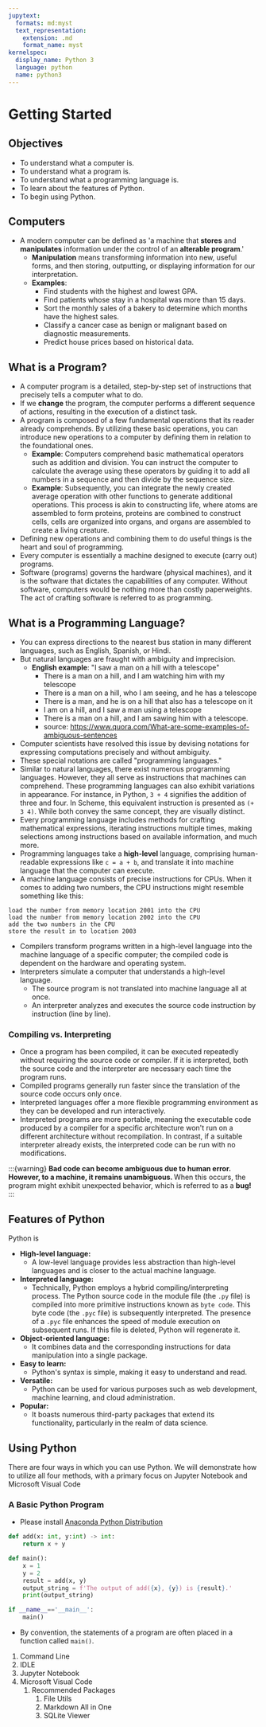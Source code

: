 ```yaml
---
jupytext:
  formats: md:myst
  text_representation:
    extension: .md
    format_name: myst
kernelspec:
  display_name: Python 3
  language: python
  name: python3
---
```


# Getting Started

## Objectives

- To understand what a computer is.
- To understand what a program is.
- To understand what a programming language is.
- To learn about the features of Python.
- To begin using Python.

## Computers

- A modern computer can be defined as 'a machine that **stores** and **manipulates** information under the control of an **alterable program**.'
  - **Manipulation** means transforming information into new, useful forms, and then storing, outputting, or displaying information for our interpretation.
  - **Examples**:
    - Find students with the highest and lowest GPA.
    - Find patients whose stay in a hospital was more than 15 days.
    - Sort the monthly sales of a bakery to determine which months have the highest sales.
    - Classify a cancer case as benign or malignant based on diagnostic measurements.
    - Predict house prices based on historical data.

## What is a Program?

- A computer program is a detailed, step-by-step set of instructions that precisely tells a computer what to do.
- If we **change** the program, the computer performs a different sequence of actions, resulting in the execution of a distinct task.
- A program is composed of a few fundamental operations that its reader already comprehends. By utilizing these basic operations, you can introduce new operations to a computer by defining them in relation to the foundational ones.
  - **Example**: Computers comprehend basic mathematical operators such as addition and division. You can instruct the computer to calculate the average using these operators by guiding it to add all numbers in a sequence and then divide by the sequence size.
  - **Example**: Subsequently, you can integrate the newly created average operation with other functions to generate additional operations. This process is akin to constructing life, where atoms are assembled to form proteins, proteins are combined to construct cells, cells are organized into organs, and organs are assembled to create a living creature.
- Defining new operations and combining them to do useful things is the heart and soul of programming.
- Every computer is essentially a machine designed to execute (carry out) programs.
- Software (programs) governs the hardware (physical machines), and it is the software that dictates the capabilities of any computer. Without software, computers would be nothing more than costly paperweights. The act of crafting software is referred to as programming.

## What is a Programming Language?

- You can express directions to the nearest bus station in many different languages, such as English, Spanish, or Hindi.
- But natural languages are fraught with ambiguity and imprecision.
  - **English example**: "I saw a man on a hill with a telescope"
    - There is a man on a hill, and I am watching him with my telescope
    - There is a man on a hill, who I am seeing, and he has a telescope
    - There is a man, and he is on a hill that also has a telescope on it
    - I am on a hill, and I saw a man using a telescope
    - There is a man on a hill, and I am sawing him with a telescope.
    - source: <https://www.quora.com/What-are-some-examples-of-ambiguous-sentences>
- Computer scientists have resolved this issue by devising notations for expressing computations precisely and without ambiguity.
- These special notations are called "programming languages."
- Similar to natural languages, there exist numerous programming languages. However, they all serve as instructions that machines can comprehend. These programming languages can also exhibit variations in appearance. For instance, in Python, `3 + 4` signifies the addition of three and four. In Scheme, this equivalent instruction is presented as `(+ 3 4)`. While both convey the same concept, they are visually distinct.
- Every programming language includes methods for crafting mathematical expressions, iterating instructions multiple times, making selections among instructions based on available information, and much more.
- Programming languages take a **high-level** language, comprising human-readable expressions like `c = a + b`, and translate it into machine language that the computer can execute.
- A machine language consists of precise instructions for CPUs. When it comes to adding two numbers, the CPU instructions might resemble something like this:

```text
load the number from memory location 2001 into the CPU
load the number from memory location 2002 into the CPU
add the two numbers in the CPU
store the result in to location 2003
```

- Compilers transform programs written in a high-level language into the machine language of a specific computer; the compiled code is dependent on the hardware and operating system.
- Interpreters simulate a computer that understands a high-level language.
  - The source program is not translated into machine language all at once.
  - An interpreter analyzes and executes the source code instruction by instruction (line by line).

### Compiling vs. Interpreting

- Once a program has been compiled, it can be executed repeatedly without requiring the source code or compiler. If it is interpreted, both the source code and the interpreter are necessary each time the program runs.
- Compiled programs generally run faster since the translation of the source code occurs only once.
- Interpreted languages offer a more flexible programming environment as they can be developed and run interactively.
- Interpreted programs are more portable, meaning the executable code produced by a compiler for a specific architecture won't run on a different architecture without recompilation. In contrast, if a suitable interpreter already exists, the interpreted code can be run with no modifications.

:::{warning}
<strong> Bad code can become ambiguous due to human error. However, to a machine, it remains unambiguous. </strong>  When this occurs, the program might exhibit unexpected behavior, which is referred to as a **bug!**
:::

## Features of Python

Python is

- **High-level language:**
  - A low-level language provides less abstraction than high-level languages and is closer to the actual machine language.
- **Interpreted language:**
  - Technically, Python employs a hybrid compiling/interpreting process. The Python source code in the module file (the `.py` file) is compiled into more primitive instructions known as `byte code`. This byte code (the `.pyc` file) is subsequently interpreted. The presence of a `.pyc` file enhances the speed of module execution on subsequent runs. If this file is deleted, Python will regenerate it.
- **Object-oriented language:**
  - It combines data and the corresponding instructions for data manipulation into a single package.
- **Easy to learn:**
  - Python's syntax is simple, making it easy to understand and read.
- **Versatile:**
  - Python can be used for various purposes such as web development, machine learning, and cloud administration.
- **Popular:**
  - It boasts numerous third-party packages that extend its functionality, particularly in the realm of data science.

## Using Python

There are four ways in which you can use Python. We will demonstrate how to utilize all four methods, with a primary focus on Jupyter Notebook and Microsoft Visual Code

### A Basic Python Program

- Please install [Anaconda Python Distribution](https://www.anaconda.com/products/distribution)

```python
def add(x: int, y:int) -> int:
    return x + y

def main():
    x = 1
    y = 2
    result = add(x, y)
    output_string = f'The output of add({x}, {y}) is {result}.'
    print(output_string)

if __name__=='__main__':
    main()
```

- By convention, the statements of a program are often placed in a function called `main()`.

1. Command Line
2. IDLE
3. Jupyter Notebook
4. Microsoft Visual Code
   1. Recommended Packages
      1. File Utils
      2. Markdown All in One
      3. SQLite Viewer
